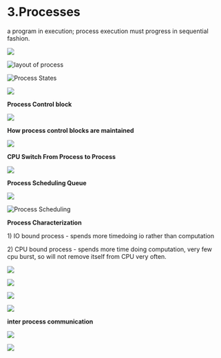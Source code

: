 # 3.Processes

a program in execution; process execution must progress in sequential fashion.

![](../.gitbook/assets/image%20%2863%29.png)

![layout of process](../.gitbook/assets/image%20%28135%29.png)



![Process States](../.gitbook/assets/image%20%2890%29.png)

![](../.gitbook/assets/image%20%28157%29.png)



**Process Control block** 

![](../.gitbook/assets/image%20%2882%29.png)



**How process control blocks are maintained** 

![](../.gitbook/assets/image%20%284%29.png)

**CPU Switch From Process to Process**

![](../.gitbook/assets/image%20%28103%29.png)

**Process Scheduling Queue**

![](../.gitbook/assets/image%20%2853%29.png)

![Process Scheduling](../.gitbook/assets/image%20%2893%29.png)

**Process Characterization** 

1\) IO bound process - spends more timedoing io rather than computation 

2\) CPU bound process - spends more time doing computation, very few cpu burst, so will not remove itself from CPU very often.



![](../.gitbook/assets/image%20%2867%29.png)

![](../.gitbook/assets/image%20%28100%29.png)



![](../.gitbook/assets/image%20%2852%29.png)

![](../.gitbook/assets/image%20%28140%29.png)

**inter process communication** 

![](../.gitbook/assets/image%20%28110%29.png)

![](../.gitbook/assets/image%20%2877%29.png)









